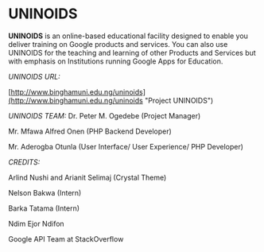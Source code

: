 **UNINOIDS**
================
**UNINOIDS** is an online-based educational facility designed to enable you deliver training on Google products and services. You can also use UNINOIDS for the teaching and learning of other Products and Services but with emphasis on Institutions running Google Apps for Education.

*UNINOIDS URL:*

[http://www.binghamuni.edu.ng/uninoids](http://www.binghamuni.edu.ng/uninoids "Project UNINOIDS")

*UNINOIDS TEAM:*
Dr. Peter M. Ogedebe (Project Manager)

Mr. Mfawa Alfred Onen (PHP Backend Developer)

Mr. Aderogba Otunla (User Interface/ User Experience/ PHP Developer)


*CREDITS:*

Arlind Nushi and Arianit Selimaj (Crystal Theme)

Nelson Bakwa (Intern)

Barka Tatama (Intern)

Ndim Ejor Ndifon

Google API Team at StackOverflow
